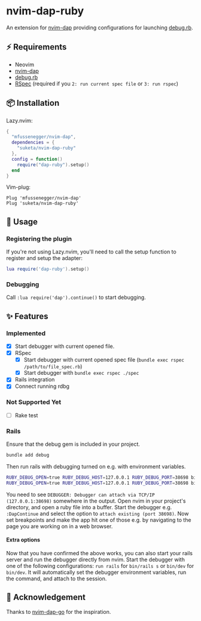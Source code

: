 # nvim-dap-ruby

An extension for [nvim-dap](https://github.com/mfussenegger/nvim-dap) providing configurations for launching [debug.rb](https://github.com/ruby/debug).

## :zap: Requirements

- Neovim
- [nvim-dap](https://github.com/mfussenegger/nvim-dap)
- [debug.rb](https://github.com/ruby/debug)
- [RSpec](https://github.com/rspec/rspec-metagem) (required if you `2: run current spec file` or `3: run rspec`)

## :package: Installation

Lazy.nvim:

```lua
{
  "mfussenegger/nvim-dap",
  dependencies = {
    "suketa/nvim-dap-ruby"
  },
  config = function()
    require("dap-ruby").setup()
  end
}
```

Vim-plug:

```
Plug 'mfussenegger/nvim-dap'
Plug 'suketa/nvim-dap-ruby'
```

## :rocket: Usage

### Registering the plugin

If you're not using Lazy.nvim, you'll need to call the setup function to register and setup the adapter:

```lua
lua require('dap-ruby').setup()
```

### Debugging

Call `:lua require('dap').continue()` to start debugging.

## :sparkles: Features

### Implemented

- [x] Start debugger with current opened file.
- [x] RSpec
  - [x] Start debugger with current opened spec file (`bundle exec rspec /path/to/file_spec.rb`)
  - [x] Start debugger with `bundle exec rspec ./spec`
- [x] Rails integration
- [x] Connect running rdbg

### Not Supported Yet

- [ ] Rake test

### Rails

Ensure that the debug gem is included in your project.

```sh
bundle add debug
```

Then run rails with debugging turned on e.g. with environment variables.

```sh
RUBY_DEBUG_OPEN=true RUBY_DEBUG_HOST=127.0.0.1 RUBY_DEBUG_PORT=38698 bin/rails server
RUBY_DEBUG_OPEN=true RUBY_DEBUG_HOST=127.0.0.1 RUBY_DEBUG_PORT=38698 bin/dev # If using esbuild
```

You need to see `DEBUGGER: Debugger can attach via TCP/IP (127.0.0.1:38698)` somewhere in the output.
Open nvim in your project's directory, and open a ruby file into a buffer.
Start the debugger e.g. `:DapContinue` and select the option to `attach existing (port 38698)`.
Now set breakpoints and make the app hit one of those e.g. by navigating to the page you are working on in a web browser.

#### Extra options

Now that you have confirmed the above works, you can also start your rails server and run the debugger directly from nvim.
Start the debugger with one of the following configurations: `run rails` for `bin/rails s` or `bin/dev` for `bin/dev`.
It will automatically set the debugger environment variables, run the command, and attach to the session.

## :clap: Acknowledgement

Thanks to [nvim-dap-go](https://github.com/leoluz/nvim-dap-go) for the inspiration.

